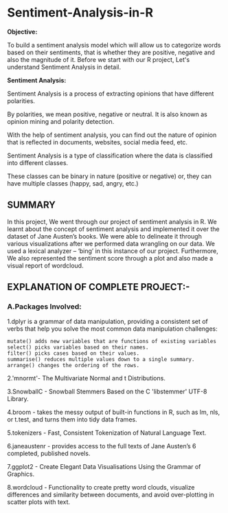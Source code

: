 # Sentiment-Analysis-in-R

**Objective:**

To build a sentiment analysis model which will allow us to categorize words based on their sentiments, that is whether they are positive, negative and also the magnitude of it.
Before we start with our R project, Let's understand Sentiment Analysis in detail.

**Sentiment Analysis:**

Sentiment Analysis is a process of extracting opinions that have different polarities.

By polarities, we mean positive, negative or neutral. It is also known as opinion mining and polarity detection.

With the help of sentiment analysis, you can find out the nature of opinion that is reflected in documents, websites, social media feed, etc.

Sentiment Analysis is a type of classification where the data is classified into different classes.

These classes can be binary in nature (positive or negative) or, they can have multiple classes (happy, sad, angry, etc.)


## SUMMARY

In this project, We went through our project of sentiment analysis in R. We learnt about the concept of sentiment analysis and implemented it over the dataset of Jane Austen’s books. We were able to delineate it through various visualizations after we performed data wrangling on our data. We used a lexical analyzer – ‘bing’ in this instance of our project. Furthermore, We also represented the sentiment score through a plot and also made a visual report of wordcloud.

## EXPLANATION OF COMPLETE PROJECT:-

### A.Packages Involved:

1.dplyr is a grammar of data manipulation, providing a consistent set of verbs that help you solve the most common data manipulation challenges:

    mutate() adds new variables that are functions of existing variables
    select() picks variables based on their names.
    filter() picks cases based on their values.
    summarise() reduces multiple values down to a single summary.
    arrange() changes the ordering of the rows.
    
2.'mnormt'- The Multivariate Normal and t Distributions.

3.SnowballC - Snowball Stemmers Based on the C 'libstemmer' UTF-8 Library.

4.broom - takes the messy output of built-in functions in R, such as lm, nls, or t.test, and turns them into tidy data frames.

5.tokenizers - Fast, Consistent Tokenization of Natural Language Text.

6.janeaustenr - provides access to the full texts of Jane Austen’s 6 completed, published novels.

7.ggplot2 -  Create Elegant Data Visualisations Using the Grammar of Graphics.

8.wordcloud - Functionality to create pretty word clouds, visualize differences and similarity between documents, and avoid over-plotting in scatter plots with text.
